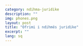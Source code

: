 ```yaml
---
category: ndihma-juridike
description: ""
img: phones.png
layout: post
title: "Ofrimi i ndihmës juridike"
excerpt: ""
lang: sq
---
```

